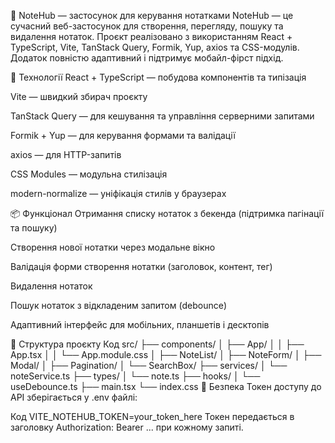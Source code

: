 📝 NoteHub — застосунок для керування нотатками
NoteHub — це сучасний веб-застосунок для створення, перегляду, пошуку та видалення нотаток. Проєкт реалізовано з використанням React + TypeScript, Vite, TanStack Query, Formik, Yup, axios та CSS-модулів. Додаток повністю адаптивний і підтримує мобайл-фірст підхід.

🔧 Технології
React + TypeScript — побудова компонентів та типізація

Vite — швидкий збирач проєкту

TanStack Query — для кешування та управління серверними запитами

Formik + Yup — для керування формами та валідації

axios — для HTTP-запитів

CSS Modules — модульна стилізація

modern-normalize — уніфікація стилів у браузерах

📦 Функціонал
Отримання списку нотаток з бекенда (підтримка пагінації та пошуку)

Створення нової нотатки через модальне вікно

Валідація форми створення нотатки (заголовок, контент, тег)

Видалення нотаток

Пошук нотаток з відкладеним запитом (debounce)

Адаптивний інтерфейс для мобільних, планшетів і десктопів

📁 Структура проєкту
Код
src/
├── components/
│ ├── App/
│ │ ├── App.tsx
│ │ └── App.module.css
│ ├── NoteList/
│ ├── NoteForm/
│ ├── Modal/
│ ├── Pagination/
│ └── SearchBox/
├── services/
│ └── noteService.ts
├── types/
│ └── note.ts
├── hooks/
│ └── useDebounce.ts
├── main.tsx
└── index.css
🔐 Безпека
Токен доступу до API зберігається у .env файлі:

Код
VITE_NOTEHUB_TOKEN=your_token_here
Токен передається в заголовку Authorization: Bearer ... при кожному запиті.
